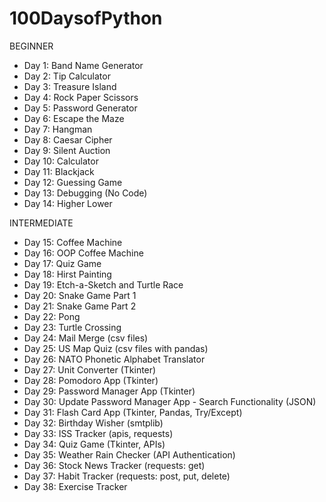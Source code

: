 # 100DaysofPython

BEGINNER
- Day 1: Band Name Generator
- Day 2: Tip Calculator
- Day 3: Treasure Island
- Day 4: Rock Paper Scissors
- Day 5: Password Generator
- Day 6: Escape the Maze
- Day 7: Hangman
- Day 8: Caesar Cipher
- Day 9: Silent Auction
- Day 10: Calculator
- Day 11: Blackjack
- Day 12: Guessing Game
- Day 13: Debugging (No Code)
- Day 14: Higher Lower

INTERMEDIATE
- Day 15: Coffee Machine
- Day 16: OOP Coffee Machine
- Day 17: Quiz Game
- Day 18: Hirst Painting
- Day 19: Etch-a-Sketch and Turtle Race
- Day 20: Snake Game Part 1
- Day 21: Snake Game Part 2
- Day 22: Pong
- Day 23: Turtle Crossing
- Day 24: Mail Merge (csv files)
- Day 25: US Map Quiz (csv files with pandas)
- Day 26: NATO Phonetic Alphabet Translator
- Day 27: Unit Converter (Tkinter)
- Day 28: Pomodoro App (Tkinter)
- Day 29: Password Manager App (Tkinter)
- Day 30: Update Password Manager App - Search Functionality (JSON)
- Day 31: Flash Card App (Tkinter, Pandas, Try/Except)
- Day 32: Birthday Wisher (smtplib)
- Day 33: ISS Tracker (apis, requests)
- Day 34: Quiz Game (Tkinter, APIs)
- Day 35: Weather Rain Checker (API Authentication)
- Day 36: Stock News Tracker (requests: get)
- Day 37: Habit Tracker (requests: post, put, delete)
- Day 38: Exercise Tracker